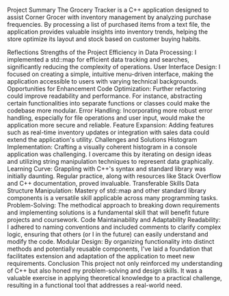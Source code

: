 Project Summary
The Grocery Tracker is a C++ application designed to assist Corner Grocer with inventory management by analyzing purchase frequencies. By processing a list of purchased items from a text file, the application provides valuable insights into inventory trends, helping the store optimize its layout and stock based on customer buying habits.

Reflections
Strengths of the Project
Efficiency in Data Processing: I implemented a std::map for efficient data tracking and searches, significantly reducing the complexity of operations.
User Interface Design: I focused on creating a simple, intuitive menu-driven interface, making the application accessible to users with varying technical backgrounds.
Opportunities for Enhancement
Code Optimization: Further refactoring could improve readability and performance. For instance, abstracting certain functionalities into separate functions or classes could make the codebase more modular.
Error Handling: Incorporating more robust error handling, especially for file operations and user input, would make the application more secure and reliable.
Feature Expansion: Adding features such as real-time inventory updates or integration with sales data could extend the application's utility.
Challenges and Solutions
Histogram Implementation: Crafting a visually coherent histogram in a console application was challenging. I overcame this by iterating on design ideas and utilizing string manipulation techniques to represent data graphically.
Learning Curve: Grappling with C++'s syntax and standard library was initially daunting. Regular practice, along with resources like Stack Overflow and C++ documentation, proved invaluable.
Transferable Skills
Data Structure Manipulation: Mastery of std::map and other standard library components is a versatile skill applicable across many programming tasks.
Problem-Solving: The methodical approach to breaking down requirements and implementing solutions is a fundamental skill that will benefit future projects and coursework.
Code Maintainability and Adaptability
Readability: I adhered to naming conventions and included comments to clarify complex logic, ensuring that others (or I in the future) can easily understand and modify the code.
Modular Design: By organizing functionality into distinct methods and potentially reusable components, I've laid a foundation that facilitates extension and adaptation of the application to meet new requirements.
Conclusion
This project not only reinforced my understanding of C++ but also honed my problem-solving and design skills. It was a valuable exercise in applying theoretical knowledge to a practical challenge, resulting in a functional tool that addresses a real-world need.
